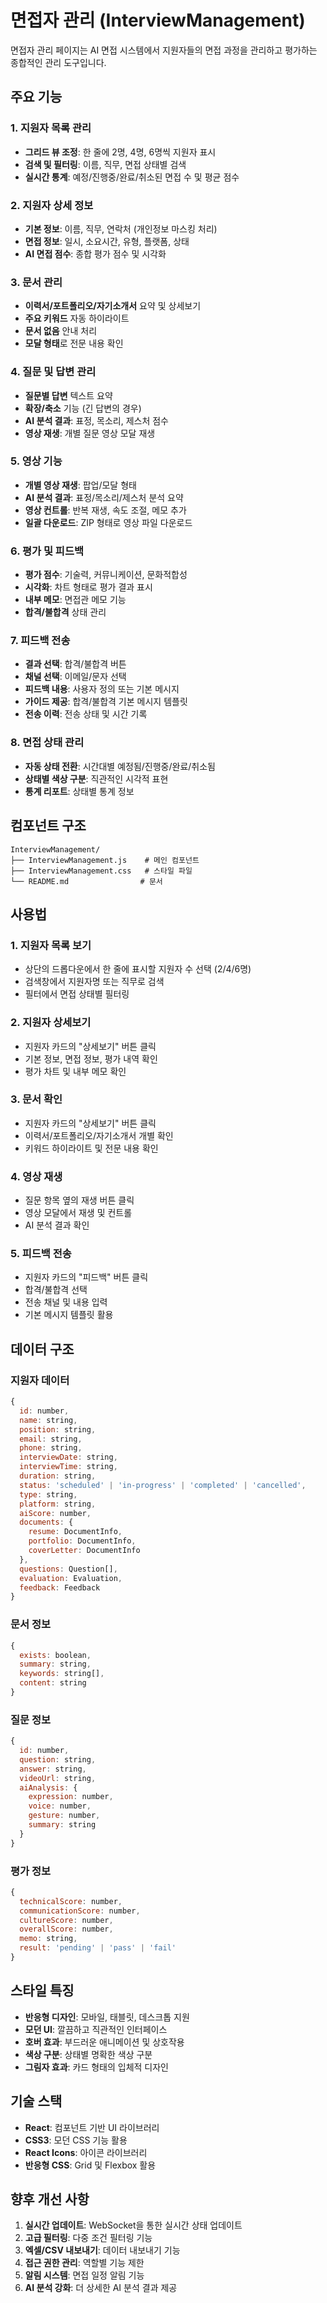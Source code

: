 # 면접자 관리 (InterviewManagement)

면접자 관리 페이지는 AI 면접 시스템에서 지원자들의 면접 과정을 관리하고 평가하는 종합적인 관리 도구입니다.

## 주요 기능

### 1. 지원자 목록 관리
- **그리드 뷰 조정**: 한 줄에 2명, 4명, 6명씩 지원자 표시
- **검색 및 필터링**: 이름, 직무, 면접 상태별 검색
- **실시간 통계**: 예정/진행중/완료/취소된 면접 수 및 평균 점수

### 2. 지원자 상세 정보
- **기본 정보**: 이름, 직무, 연락처 (개인정보 마스킹 처리)
- **면접 정보**: 일시, 소요시간, 유형, 플랫폼, 상태
- **AI 면접 점수**: 종합 평가 점수 및 시각화

### 3. 문서 관리
- **이력서/포트폴리오/자기소개서** 요약 및 상세보기
- **주요 키워드** 자동 하이라이트
- **문서 없음** 안내 처리
- **모달 형태**로 전문 내용 확인

### 4. 질문 및 답변 관리
- **질문별 답변** 텍스트 요약
- **확장/축소** 기능 (긴 답변의 경우)
- **AI 분석 결과**: 표정, 목소리, 제스처 점수
- **영상 재생**: 개별 질문 영상 모달 재생

### 5. 영상 기능
- **개별 영상 재생**: 팝업/모달 형태
- **AI 분석 결과**: 표정/목소리/제스처 분석 요약
- **영상 컨트롤**: 반복 재생, 속도 조절, 메모 추가
- **일괄 다운로드**: ZIP 형태로 영상 파일 다운로드

### 6. 평가 및 피드백
- **평가 점수**: 기술력, 커뮤니케이션, 문화적합성
- **시각화**: 차트 형태로 평가 결과 표시
- **내부 메모**: 면접관 메모 기능
- **합격/불합격** 상태 관리

### 7. 피드백 전송
- **결과 선택**: 합격/불합격 버튼
- **채널 선택**: 이메일/문자 선택
- **피드백 내용**: 사용자 정의 또는 기본 메시지
- **가이드 제공**: 합격/불합격 기본 메시지 템플릿
- **전송 이력**: 전송 상태 및 시간 기록

### 8. 면접 상태 관리
- **자동 상태 전환**: 시간대별 예정됨/진행중/완료/취소됨
- **상태별 색상 구분**: 직관적인 시각적 표현
- **통계 리포트**: 상태별 통계 정보

## 컴포넌트 구조

```
InterviewManagement/
├── InterviewManagement.js    # 메인 컴포넌트
├── InterviewManagement.css   # 스타일 파일
└── README.md                # 문서
```

## 사용법

### 1. 지원자 목록 보기
- 상단의 드롭다운에서 한 줄에 표시할 지원자 수 선택 (2/4/6명)
- 검색창에서 지원자명 또는 직무로 검색
- 필터에서 면접 상태별 필터링

### 2. 지원자 상세보기
- 지원자 카드의 "상세보기" 버튼 클릭
- 기본 정보, 면접 정보, 평가 내역 확인
- 평가 차트 및 내부 메모 확인

### 3. 문서 확인
- 지원자 카드의 "상세보기" 버튼 클릭
- 이력서/포트폴리오/자기소개서 개별 확인
- 키워드 하이라이트 및 전문 내용 확인

### 4. 영상 재생
- 질문 항목 옆의 재생 버튼 클릭
- 영상 모달에서 재생 및 컨트롤
- AI 분석 결과 확인

### 5. 피드백 전송
- 지원자 카드의 "피드백" 버튼 클릭
- 합격/불합격 선택
- 전송 채널 및 내용 입력
- 기본 메시지 템플릿 활용

## 데이터 구조

### 지원자 데이터
```javascript
{
  id: number,
  name: string,
  position: string,
  email: string,
  phone: string,
  interviewDate: string,
  interviewTime: string,
  duration: string,
  status: 'scheduled' | 'in-progress' | 'completed' | 'cancelled',
  type: string,
  platform: string,
  aiScore: number,
  documents: {
    resume: DocumentInfo,
    portfolio: DocumentInfo,
    coverLetter: DocumentInfo
  },
  questions: Question[],
  evaluation: Evaluation,
  feedback: Feedback
}
```

### 문서 정보
```javascript
{
  exists: boolean,
  summary: string,
  keywords: string[],
  content: string
}
```

### 질문 정보
```javascript
{
  id: number,
  question: string,
  answer: string,
  videoUrl: string,
  aiAnalysis: {
    expression: number,
    voice: number,
    gesture: number,
    summary: string
  }
}
```

### 평가 정보
```javascript
{
  technicalScore: number,
  communicationScore: number,
  cultureScore: number,
  overallScore: number,
  memo: string,
  result: 'pending' | 'pass' | 'fail'
}
```

## 스타일 특징

- **반응형 디자인**: 모바일, 태블릿, 데스크톱 지원
- **모던 UI**: 깔끔하고 직관적인 인터페이스
- **호버 효과**: 부드러운 애니메이션 및 상호작용
- **색상 구분**: 상태별 명확한 색상 구분
- **그림자 효과**: 카드 형태의 입체적 디자인

## 기술 스택

- **React**: 컴포넌트 기반 UI 라이브러리
- **CSS3**: 모던 CSS 기능 활용
- **React Icons**: 아이콘 라이브러리
- **반응형 CSS**: Grid 및 Flexbox 활용

## 향후 개선 사항

1. **실시간 업데이트**: WebSocket을 통한 실시간 상태 업데이트
2. **고급 필터링**: 다중 조건 필터링 기능
3. **엑셀/CSV 내보내기**: 데이터 내보내기 기능
4. **접근 권한 관리**: 역할별 기능 제한
5. **알림 시스템**: 면접 일정 알림 기능
6. **AI 분석 강화**: 더 상세한 AI 분석 결과 제공 